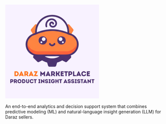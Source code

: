 <img src="assets/logo.png" alt="Project Logo" width="300">

An end-to-end analytics and decision support system that combines predictive modeling (ML) and natural-language insight generation (LLM) for Daraz sellers.
